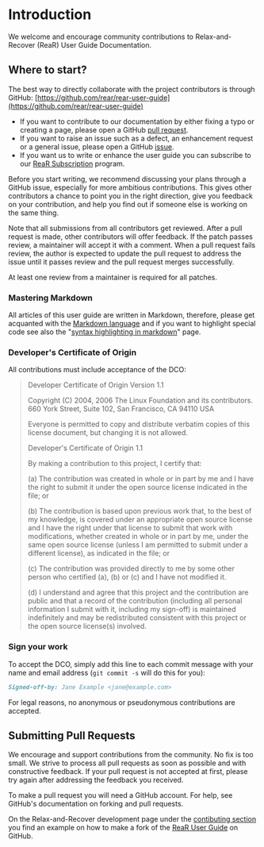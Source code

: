 # Introduction

We welcome and encourage community contributions to Relax-and-Recover (ReaR) User Guide Documentation.

## Where to start?

The best way to directly collaborate with the project contributors is through GitHub: [https://github.com/rear/rear-user-guide](https://github.com/rear/rear-user-guide)

* If you want to contribute to our documentation by either fixing a typo or creating a page, please open a GitHub [pull request](https://github.com/rear/rear-user-guide/pulls).
* If you want to raise an issue such as a defect, an enhancement request or a general issue, please open a GitHub [issue](https://github.com/rear/rear-user-guide/issues).
* If you want us to write or enhance the user guide you can subscribe to our [ReaR Subscription](https://it3.be/projects/rear-user-guide/) program.

Before you start writing, we recommend discussing your plans through a GitHub issue, especially for more ambitious contributions. This gives other contributors a chance to point you in the right direction, give you feedback on your contribution, and help you find out if someone else is working on the same thing.

Note that all submissions from all contributors get reviewed.
After a pull request is made, other contributors will offer feedback. If the patch passes review, a maintainer will accept it with a comment.
When a pull request fails review, the author is expected to update the pull request to address the issue until it passes review and the pull request merges successfully.

At least one review from a maintainer is required for all patches.

### Mastering Markdown

All articles of this user guide are written in Markdown, therefore, please get acquanted with the [Markdown language](https://guides.github.com/features/mastering-markdown/) and if you want to highlight special code see also the "[syntax highlighting in markdown](https://support.codebasehq.com/articles/tips-tricks/syntax-highlighting-in-markdown)" page.

### Developer's Certificate of Origin

All contributions must include acceptance of the DCO:

> Developer Certificate of Origin Version 1.1
>
> Copyright (C) 2004, 2006 The Linux Foundation and its contributors. 660
> York Street, Suite 102, San Francisco, CA 94110 USA
>
> Everyone is permitted to copy and distribute verbatim copies of this
> license document, but changing it is not allowed.
>
> Developer's Certificate of Origin 1.1
>
> By making a contribution to this project, I certify that:
>
> \(a) The contribution was created in whole or in part by me and I have
> the right to submit it under the open source license indicated in the
> file; or
>
> \(b) The contribution is based upon previous work that, to the best of my
> knowledge, is covered under an appropriate open source license and I
> have the right under that license to submit that work with
> modifications, whether created in whole or in part by me, under the same
> open source license (unless I am permitted to submit under a different
> license), as indicated in the file; or
>
> \(c) The contribution was provided directly to me by some other person
> who certified (a), (b) or (c) and I have not modified it.
>
> \(d) I understand and agree that this project and the contribution are
> public and that a record of the contribution (including all personal
> information I submit with it, including my sign-off) is maintained
> indefinitely and may be redistributed consistent with this project or
> the open source license(s) involved.

### Sign your work

To accept the DCO, simply add this line to each commit message with your
name and email address (`git commit -s` will do this for you):

```markdown
Signed-off-by: Jane Example <jane@example.com>
```

For legal reasons, no anonymous or pseudonymous contributions are
accepted.

## Submitting Pull Requests

We encourage and support contributions from the community. No fix is too
small. We strive to process all pull requests as soon as possible and
with constructive feedback. If your pull request is not accepted at
first, please try again after addressing the feedback you received.

To make a pull request you will need a GitHub account. For help, see
GitHub's documentation on forking and pull requests.

On the Relax-and-Recover development page under the [contibuting section](http://relax-and-recover.org/development/) you find an example on how to make a fork of the [ReaR User Guide](https://github.com/rear/rear-user-guide) on GitHub.
